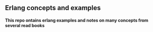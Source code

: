 ## Erlang concepts and examples

#### This repo ontains erlang examples and notes on many concepts from several read books
